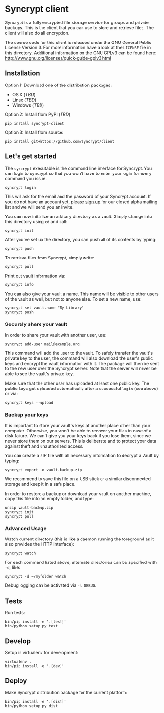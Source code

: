 # Syncrypt client

Syncrypt is a fully encrypted file storage service for groups and private
backups. This is the client that you can use to store and retrieve files.
The client will also do all encryption.

The source code for this client is released under the GNU General Public License
Version 3. For more information have a look at the `LICENSE` file in this
directory. Additional information on the GNU GPLv3 can be found here:
http://www.gnu.org/licenses/quick-guide-gplv3.html

## Installation

Option 1: Download one of the distribution packages:

* OS X (*TBD*)
* Linux (*TBD*)
* Windows (*TBD*)

Option 2: Install from PyPI (*TBD*)

    pip install syncrypt-client

Option 3: Install from source:

    pip install git+https://github.com/syncrypt/client

## Let's get started

The ``syncrypt`` executable is the command line interface for Syncrypt. You
can login to syncrypt so that you won't have to enter your login for every
command you issue.

    syncrypt login

This will ask for the email and the password of your Syncrypt account. If you
do not have an account yet, please [sign up](https://syncrypt.space/) for our
closed alpha mailing list and we will send you an invite.

You can now initialize an arbitary directory as a vault. Simply change into
this directory using ``cd`` and call:

    syncrypt init

After you've set up the directory, you can push all of its contents by typing:

    syncrypt push

To retrieve files from Syncrypt, simply write:

    syncrypt pull

Print out vault information via:

    syncrypt info

You can also give your vault a name. This name will be visible to other users
of the vault as well, but not to anyone else. To set a new name, use:

    syncrypt set vault.name "My Library"
    syncrypt push

### Securely share your vault

In order to share your vault with another user, use:

    syncrypt add-user mail@example.org

This command will add the user to the vault. To safely transfer the vault's
private key to the user, the command will also download the user's public
keys and encrypt the vault information with it. The package will then be
sent to the new user over the Syncrypt server. Note that the server will
never be able to see the vault's private key.

Make sure that the other user has uploaded at least one public key. The public
keys get uploaded automatically after a successful ``login`` (see above) or via:

    syncrypt keys --upload

### Backup your keys

It is important to store your vault's keys at another place other than your
computer. Otherwise, you won't be able to recover your files in case of a
disk failure. We can't give you your keys back if you lose them, since we never
store them on our servers. This is deliberate and to protect your data against
theft and unauthorized access.

You can create a ZIP file with all necessary information to decrypt a Vault by
typing:

    syncrypt export -o vault-backup.zip

We recommend to save this file on a USB stick or a similar disconnected
storage and keep it in a safe place.

In order to restore a backup or download your vault on another machine, copy
this file into an empty folder, and type:

    unzip vault-backup.zip
    syncrypt init
    syncrypt pull

### Advanced Usage

Watch current directory (this is like a daemon running the foreground as it
also provides the HTTP interface):

    syncrypt watch

For each command listed above, alternate directories can be specified with
``-d``, like:

    syncrypt -d ~/myfolder watch

Debug logging can be activated via ``-l DEBUG``.


## Tests

Run tests:

    bin/pip install -e '.[test]'
    bin/python setup.py test

## Develop

Setup in virtualenv for development:

    virtualenv .
    bin/pip install -e '.[dev]'

## Deploy

Make Syncrypt distribution package for the current platform:

    bin/pip install -e '.[dist]'
    bin/python setup.py dist
